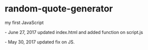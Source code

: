 # random-quote-generator
<p>my first JavaScript</p>
<p>- June 27, 2017 updated index.html and added function on script.js</p>
<p>- May 30, 2017 updated fix on JS.</p>
